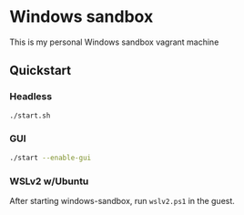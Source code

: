 # Windows sandbox

This is my personal Windows sandbox vagrant machine

## Quickstart
### Headless
```bash
./start.sh
```

### GUI
```bash
./start --enable-gui
```

### WSLv2 w/Ubuntu
After starting windows-sandbox, run `wslv2.ps1` in the guest.
